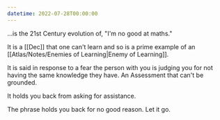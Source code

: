 ```yaml
---
datetime: 2022-07-28T00:00:00
---
```

…is the 21st Century evolution of, "I'm no good at maths."

It is a [[Dec]] that one can't learn and so is a prime example of an [[Atlas/Notes/Enemies of Learning|Enemy of Learning]].

It is said in response to a fear the person with you is judging you for not having the same knowledge they have. An Assessment that can't be grounded.

It holds you back from asking for assistance.

The phrase holds you back for no good reason. Let it go.
